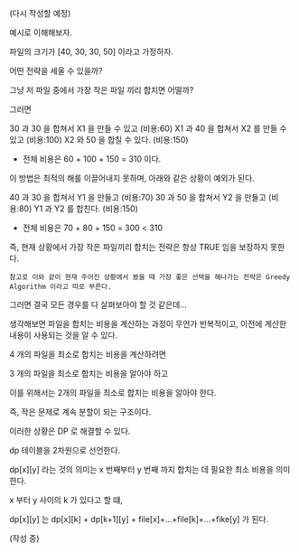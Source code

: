(다시 작성할 예정)

예시로 이해해보자.

파일의 크기가 [40, 30, 30, 50] 이라고 가정하자.

어떤 전략을 세울 수 있을까?

그냥 저 파일 중에서 가장 작은 파일 끼리 합치면 어떨까?

그러면

30 과 30 을 합쳐서 X1 을 만들 수 있고 (비용:60)
X1 과 40 을 합쳐서 X2 를 만들 수 있고 (비용:100)
X2 와 50 을 합칠 수 있다. (비용:150)
- 전체 비용은 60 + 100 + 150 = 310 이다.

이 방법은 최적의 해를 이끌어내지 못하며, 아래와 같은 상황이 예외가 된다.

40 과 30 을 합쳐서 Y1 을 만들고 (비용:70)
30 과 50 을 합쳐서 Y2 을 만들고 (비용:80)
Y1 과 Y2 를 합친다. (비용:150)
- 전체 비용은 70 + 80 + 150 = 300 < 310

즉, 현재 상황에서 가장 작은 파일끼리 합치는 전략은 항상 TRUE 임을 보장하지 못한다.

```
참고로 이와 같이 현재 주어진 상황에서 봤을 때 가장 좋은 선택을 해나가는 전략은 Greedy Algorithm 이라고 따로 부른다.
```

그러면 결국 모든 경우를 다 살펴보아야 할 것 같은데...

생각해보면 파일을 합치는 비용을 계산하는 과정이 무언가 반복적이고, 이전에 계산한 내용이 사용되는 것을 알 수 있다.

4 개의 파일을 최소로 합치는 비용을 계산하려면

3 개의 파일을 최소로 합치는 비용을 알아야 하고

이를 위해서는 2개의 파일을 최소로 합치는 비용을 알아야 한다.

즉, 작은 문제로 계속 분할이 되는 구조이다.

이러한 상황은 DP 로 해결할 수 있다.

dp 테이블을 2차원으로 선언한다. 

dp[x][y] 라는 것의 의미는 x 번째부터 y 번째 까지 합치는 데 필요한 최소 비용을 의미한다.

x 부터 y 사이의 k 가 있다고 할 떄,

dp[x][y] 는 dp[x][k] + dp[k+1][y] + file[x]+...+file[k]+...+fike[y] 가 된다.

(작성 중)



